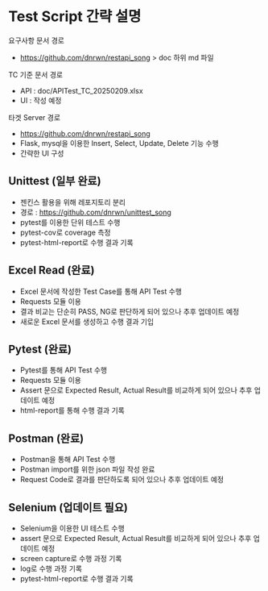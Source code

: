 # Test Script 간략 설명

요구사항 문서 경로
- https://github.com/dnrwn/restapi_song > doc 하위 md 파일

TC 기준 문서 경로
- API : doc/APITest_TC_20250209.xlsx
- UI : 작성 예정

타겟 Server 경로
- https://github.com/dnrwn/restapi_song
- Flask, mysql을 이용한 Insert, Select, Update, Delete 기능 수행
- 간략한 UI 구성

## Unittest (일부 완료)
- 젠킨스 활용을 위해 레포지토리 분리
- 경로 : https://github.com/dnrwn/unittest_song
- pytest를 이용한 단위 테스트 수행
- pytest-cov로 coverage 측정
- pytest-html-report로 수행 결과 기록

## Excel Read (완료)
- Excel 문서에 작성한 Test Case를 통해 API Test 수행
- Requests 모듈 이용
- 결과 비교는 단순히 PASS, NG로 판단하게 되어 있으나 추후 업데이트 예정
- 새로운 Excel 문서를 생성하고 수행 결과 기입

## Pytest (완료)
- Pytest를 통해 API Test 수행
- Requests 모듈 이용
- Assert 문으로 Expected Result, Actual Result를 비교하게 되어 있으나 추후 업데이트 예정
- html-report를 통해 수행 결과 기록

## Postman (완료)
- Postman을 통해 API Test 수행
- Postman import를 위한 json 파일 작성 완료
- Request Code로 결과를 판단하도록 되어 있으나 추후 업데이트 예정

## Selenium (업데이트 필요)
- Selenium을 이용한 UI 테스트 수행
- assert 문으로 Expected Result, Actual Result를 비교하게 되어 있으나 추후 업데이트 예정
- screen capture로 수행 과정 기록
- log로 수행 과정 기록
- pytest-html-report로 수행 결과 기록
